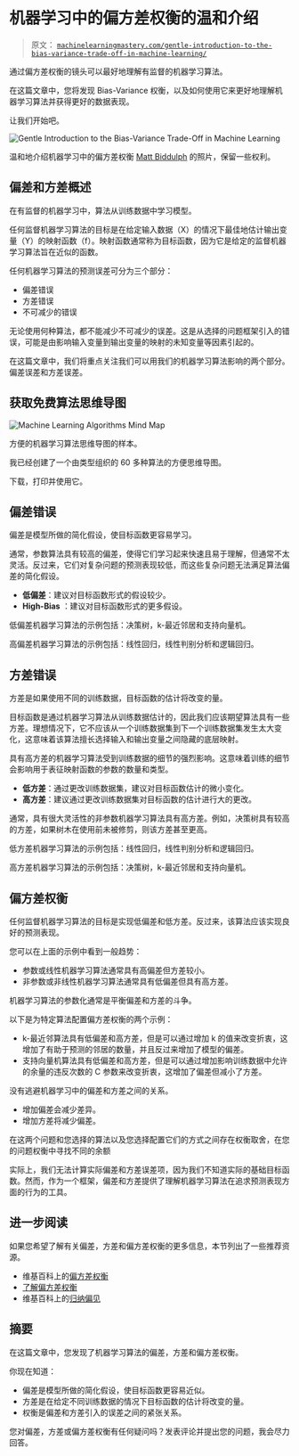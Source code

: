 # 机器学习中的偏方差权衡的温和介绍

> 原文： [`machinelearningmastery.com/gentle-introduction-to-the-bias-variance-trade-off-in-machine-learning/`](https://machinelearningmastery.com/gentle-introduction-to-the-bias-variance-trade-off-in-machine-learning/)

通过偏方差权衡的镜头可以最好地理解有监督的机器学习算法。

在这篇文章中，您将发现 Bias-Variance 权衡，以及如何使用它来更好地理解机器学习算法并获得更好的数据表现。

让我们开始吧。

![Gentle Introduction to the Bias-Variance Trade-Off in Machine Learning](img/0ce051963c8ffed602c24e39a03b7b26.jpg)

温和地介绍机器学习中的偏方差权衡
[Matt Biddulph](https://www.flickr.com/photos/mbiddulph/3188732826) 的照片，保留一些权利。

## 偏差和方差概述

在有监督的机器学习中，算法从训练数据中学习模型。

任何监督机器学习算法的目标是在给定输入数据（X）的情况下最佳地估计输出变量（Y）的映射函数（f）。映射函数通常称为目标函数，因为它是给定的监督机器学习算法旨在近似的函数。

任何机器学习算法的预测误差可分为三个部分：

*   偏差错误
*   方差错误
*   不可减少的错误

无论使用何种算法，都不能减少不可减少的误差。这是从选择的问题框架引入的错误，可能是由影响输入变量到输出变量的映射的未知变量等因素引起的。

在这篇文章中，我们将重点关注我们可以用我们的机器学习算法影响的两个部分。偏差误差和方差误差。

## 获取免费算法思维导图

![Machine Learning Algorithms Mind Map](img/2ce1275c2a1cac30a9f4eea6edd42d61.jpg)

方便的机器学习算法思维导图的样本。

我已经创建了一个由类型组织的 60 多种算法的方便思维导图。

下载，打印并使用它。

## 偏差错误

偏差是模型所做的简化假设，使目标函数更容易学习。

通常，参数算法具有较高的偏差，使得它们学习起来快速且易于理解，但通常不太灵活。反过来，它们对复杂问题的预测表现较低，而这些复杂问题无法满足算法偏差的简化假设。

*   **低偏差**：建议对目标函数形式的假设较少。
*   **High-Bias** ：建议对目标函数形式的更多假设。

低偏差机器学习算法的示例包括：决策树，k-最近邻居和支持向量机。

高偏差机器学习算法的示例包括：线性回归，线性判别分析和逻辑回归。

## 方差错误

方差是如果使用不同的训练数据，目标函数的估计将改变的量。

目标函数是通过机器学习算法从训练数据估计的，因此我们应该期望算法具有一些方差。理想情况下，它不应该从一个训练数据集到下一个训练数据集发生太大变化，这意味着该算法擅长选择输入和输出变量之间隐藏的底层映射。

具有高方差的机器学习算法受到训练数据的细节的强烈影响。这意味着训练的细节会影响用于表征映射函数的参数的数量和类型。

*   **低方差**：通过更改训练数据集，建议对目标函数估计的微小变化。
*   **高方差**：建议通过更改训练数据集对目标函数的估计进行大的更改。

通常，具有很大灵活性的非参数机器学习算法具有高方差。例如，决策树具有较高的方差，如果树木在使用前未被修剪，则该方差甚至更高。

低方差机器学习算法的示例包括：线性回归，线性判别分析和逻辑回归。

高方差机器学习算法的示例包括：决策树，k-最近邻居和支持向量机。

## 偏方差权衡

任何监督机器学习算法的目标是实现低偏差和低方差。反过来，该算法应该实现良好的预测表现。

您可以在上面的示例中看到一般趋势：

*   参数或线性机器学习算法通常具有高偏差但方差较小。
*   非参数或非线性机器学习算法通常具有低偏差但具有高方差。

机器学习算法的参数化通常是平衡偏差和方差的斗争。

以下是为特定算法配置偏方差权衡的两个示例：

*   k-最近邻算法具有低偏差和高方差，但是可以通过增加 k 的值来改变折衷，这增加了有助于预测的邻居的数量，并且反过来增加了模型的偏差。
*   支持向量机算法具有低偏差和高方差，但是可以通过增加影响训练数据中允许的余量的违反次数的 C 参数来改变折衷，这增加了偏差但减小了方差。

没有逃避机器学习中的偏差和方差之间的关系。

*   增加偏差会减少差异。
*   增加方差将减少偏差。

在这两个问题和您选择的算法以及您选择配置它们的方式之间存在权衡取舍，在您的问题权衡中寻找不同的余额

实际上，我们无法计算实际偏差和方差误差项，因为我们不知道实际的基础目标函数。然而，作为一个框架，偏差和方差提供了理解机器学习算法在追求预测表现方面的行为的工具。

## 进一步阅读

如果您希望了解有关偏差，方差和偏方差权衡的更多信息，本节列出了一些推荐资源。

*   维基百科上的[偏方差权衡](https://en.wikipedia.org/wiki/Bias%E2%80%93variance_tradeoff)
*   [了解偏方差权衡](http://scott.fortmann-roe.com/docs/BiasVariance.html)
*   维基百科上的[归纳偏见](https://en.wikipedia.org/wiki/Inductive_bias)

## 摘要

在这篇文章中，您发现了机器学习算法的偏差，方差和偏方差权衡。

你现在知道：

*   偏差是模型所做的简化假设，使目标函数更容易近似。
*   方差是在给定不同训练数据的情况下目标函数的估计将改变的量。
*   权衡是偏差和方差引入的误差之间的紧张关系。

您对偏差，方差或偏方差权衡有任何疑问吗？发表评论并提出您的问题，我会尽力回答。
